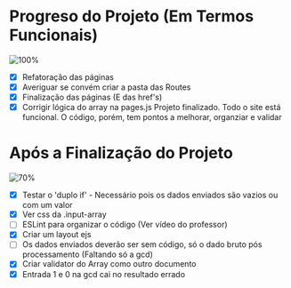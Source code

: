 # Progreso do Projeto (Em Termos Funcionais)
![100%](https://progress-bar.dev/100)
- [x] Refatoração das páginas
- [x] Averiguar se convém criar a pasta das Routes
- [x] Finalização das páginas (E das href's) 
- [x] Corrigir lógica do array na pages.js
Projeto finalizado. Todo o site está funcional. O código, porém, tem pontos a melhorar, organziar e validar

# Após a Finalização do Projeto
![70%](https://progress-bar.dev/70)
- [x] Testar o 'duplo if' - Necessário pois os dados enviados são vazios ou com um valor
- [x] Ver css da .input-array
- [ ] ESLint para organizar o código (Ver vídeo do professor)
- [x] Criar um layout ejs
- [ ] Os dados enviados deverão ser sem código, só o dado bruto pós processamento (Faltando só a gcd)
- [x] Criar validator do Array como outro documento
- [x] Entrada 1 e 0 na gcd cai no resultado errado
